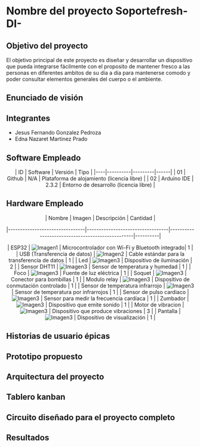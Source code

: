 # Nombre del proyecto Soportefresh-DI-

## Objetivo del proyecto
El objetivo principal de este proyecto es diseñar y desarrollar un dispositivo que pueda integrarse fácilmente con el proposito de mantener fresco a las personas en  diferentes ambitos de su dia a dia para mantenerse comodo y poder consultar elementos generales del cuerpo o el ambiente.

## Enunciado de visión

## Integrantes
- Jesus Fernando Gonzalez Pedroza
- Edna Nazaret Martinez Prado

## Software Empleado
<div align="center">
| ID | Software | Versión | Tipo |
|----|----------|---------|------|
| 01 | Github | N/A | Plataforma de alojamiento (licencia libre) |
| 02 | Arduino IDE | 2.3.2 | Entorno de desarrollo (licencia libre) |
</div>

## Hardware Empleado
<div align="center">
  | Nombre                         | Imagen                           | Descripción                                     | Cantidad |
  
  |--------------------------------|----------------------------------|-------------------------------------------------|----------|
  
  | ESP32                          | ![Imagen1](url_de_la_imagen)    | Microcontrolador con Wi-Fi y Bluetooth integrado| 1        |
  | USB (Transferencia de datos)   | ![Imagen2](url_de_la_imagen)    | Cable estándar para la transferencia de datos   | 1        |
  | Led                            | ![Imagen3](url_de_la_imagen)    | Dispositivo de iluminación                      | 2        |
  | Sensor DHT11                   | ![Imagen3](url_de_la_imagen)    | Sensor de temperatura y humedad                 | 1        |
  | Foco                           | ![Imagen3](url_de_la_imagen)    | Fuente de luz eléctrica                         | 1        |
  | Soquet                         | ![Imagen3](url_de_la_imagen)    | Conector para bombillas                         | 1        |
  | Modulo relay                   | ![Imagen3](url_de_la_imagen)    | Dispositivo de conmutación controlado           | 1        |
  | Sensor de temperatura infrarrojo | ![Imagen3](url_de_la_imagen)  | Sensor de temperatura por infrarrojos           | 1        |
  | Sensor de pulso cardiaco       | ![Imagen3](url_de_la_imagen)    | Sensor para medir la frecuencia cardíaca        | 1        |
  | Zumbador                       | ![Imagen3](url_de_la_imagen)    | Dispositivo que emite sonido                    | 1        |
  | Motor de vibracion             | ![Imagen3](url_de_la_imagen)    | Dispositivo que produce vibraciones             | 3        |
  | Pantalla                       | ![Imagen3](url_de_la_imagen)    | Dispositivo de visualización                    | 1        |
</div>

## Historias de usuario épicas 

## Prototipo propuesto

## Arquitectura del proyecto

## Tablero kanban
  
## Circuito diseñado para el proyecto completo 

## Resultados
